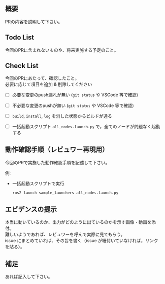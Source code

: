 ## 概要
PRの内容を説明して下さい。


## Todo List
今回のPRに含まれないものや、将来実施する予定のこと。


## Check List
今回のPRにあたって、確認したこと。  
必要に応じて項目を追加 & 削除してください

- [ ] 必要な変更のpush漏れが無い (`git status` や VSCode 等で確認)
- [ ] 不必要な変更のpushが無い (`git status` や VSCode 等で確認)
- [ ] `build`, `install`, `log` を消した状態からビルドが通る
- [ ] 一括起動スクリプト `all_nodes.launch.py` で，全てのノードが問題なく起動する


## 動作確認手順（レビュワー再現用）
今回のPRで実施した動作確認手順を記述して下さい。

例:  
- 一括起動スクリプトで実行
    ```sh
    ros2 launch sample_launchers all_nodes.launch.py
    ```

## エビデンスの提示
本当に動いているのか、出力がどのように出ているのかを示す画像・動画を添付。  
難しいようであれば、レビュワーを呼んで実際に見てもらう。  
issue にまとめていれば、その旨を書く（issue が紐付いていなければ，リンクを貼る）。


## 補足
あれば記入して下さい。
